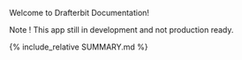 Welcome to Drafterbit Documentation!

Note ! This app still in development and not production ready.

{% include_relative SUMMARY.md %}